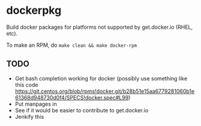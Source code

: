 dockerpkg
=========

Build docker packages for platforms not supported by get.docker.io (RHEL, etc). 

To make an RPM, do `make clean && make docker-rpm`

TODO
----
-  Get bash completion working for docker (possibly use something like this code https://git.centos.org/blob/rpms!docker.git/b28b51e15aa6779281060b1e61368d948730d0f4/SPECS!docker.spec#L99)
-  Put manpages in
-  See if it would be easier to contribute to get.docker.io
-  Jenkify this
